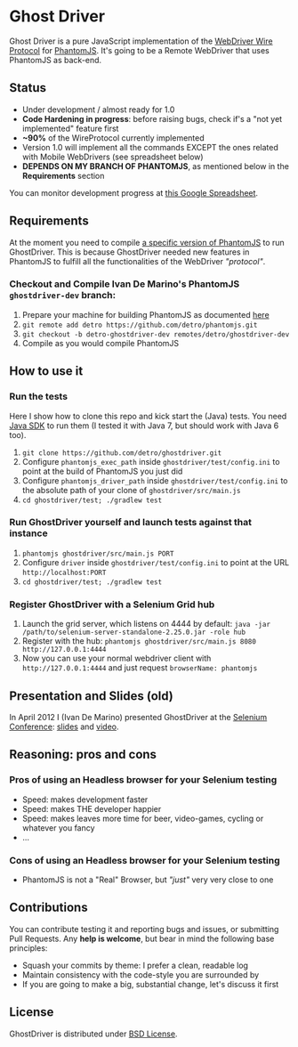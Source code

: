 # Ghost Driver

Ghost Driver is a pure JavaScript implementation of the
[WebDriver Wire Protocol](http://code.google.com/p/selenium/wiki/JsonWireProtocol)
for [PhantomJS](http://phantomjs.org/).
It's going to be a Remote WebDriver that uses PhantomJS as back-end.

## Status

* Under development / almost ready for 1.0
* **Code Hardening in progress**: before raising bugs, check if's a "not yet implemented" feature first
* **~90%** of the WireProtocol currently implemented
* Version 1.0 will implement all the commands EXCEPT the ones related with Mobile WebDrivers (see spreadsheet below)
* **DEPENDS ON MY BRANCH OF PHANTOMJS**, as mentioned below in the **Requirements** section

You can monitor development progress at [this Google Spreadsheet](https://docs.google.com/spreadsheet/ccc?key=0Am63grtxc7bDdGNqX1ZPX2VoZlE2ZHZhd09lNDkzbkE).

## Requirements

At the moment you need to compile [a specific version of PhantomJS](https://github.com/detro/phantomjs/tree/ghostdriver-dev)
to run GhostDriver. This is because GhostDriver needed new features
in PhantomJS to fulfill all the functionalities of the WebDriver _"protocol"_.

### Checkout and Compile Ivan De Marino's PhantomJS `ghostdriver-dev` branch:

1. Prepare your machine for building PhantomJS as documented [here](http://phantomjs.org/build.html)
2. `git remote add detro https://github.com/detro/phantomjs.git`
3. `git checkout -b detro-ghostdriver-dev remotes/detro/ghostdriver-dev`
4. Compile as you would compile PhantomJS

## How to use it

### Run the tests

Here I show how to clone this repo and kick start the (Java) tests. You need
[Java SDK](http://www.oracle.com/technetwork/java/javase/downloads/index.html)
to run them (I tested it with Java 7, but should work with Java 6 too).

1. `git clone https://github.com/detro/ghostdriver.git`
2. Configure `phantomjs_exec_path` inside `ghostdriver/test/config.ini` to point at the build of PhantomJS you just did
3. Configure `phantomjs_driver_path` inside `ghostdriver/test/config.ini` to the absolute path of your clone of `ghostdriver/src/main.js`
4. `cd ghostdriver/test; ./gradlew test`

### Run GhostDriver yourself and launch tests against that instance

1. `phantomjs ghostdriver/src/main.js PORT`
2. Configure `driver` inside `ghostdriver/test/config.ini` to point at the URL `http://localhost:PORT`
3. `cd ghostdriver/test; ./gradlew test`

### Register GhostDriver with a Selenium Grid hub

1. Launch the grid server, which listens on 4444 by default: `java -jar /path/to/selenium-server-standalone-2.25.0.jar -role hub`
2. Register with the hub: `phantomjs ghostdriver/src/main.js 8080 http://127.0.0.1:4444`
3. Now you can use your normal webdriver client with `http://127.0.0.1:4444` and just request `browserName: phantomjs`

## Presentation and Slides (old)

In April 2012 I (Ivan De Marino) presented GhostDriver at the
[Selenium Conference](http://www.seleniumconf.org/speakers/#IDM):
[slides](http://cdn.ivandemarino.me/slides/speed_up_selenium_with_phantomjs/index.html)
and
[video](http://blog.ivandemarino.me/2012/05/01/Me-the-Selenium-Conference-2012).

## Reasoning: pros and cons

### Pros of using an Headless browser for your Selenium testing
* Speed: makes development faster
* Speed: makes THE developer happier
* Speed: makes leaves more time for beer, video-games, cycling or whatever you fancy
* ...

### Cons of using an Headless browser for your Selenium testing
* PhantomJS is not a "Real" Browser, but _"just"_ very very close to one

## Contributions

You can contribute testing it and reporting bugs and issues, or submitting Pull Requests.
Any **help is welcome**, but bear in mind the following base principles:

* Squash your commits by theme: I prefer a clean, readable log
* Maintain consistency with the code-style you are surrounded by
* If you are going to make a big, substantial change, let's discuss it first

## License
GhostDriver is distributed under [BSD License](http://www.opensource.org/licenses/BSD-2-Clause).
